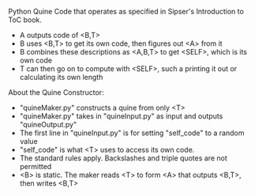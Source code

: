 Python Quine Code that operates as specified in Sipser's Introduction to ToC book.
- A outputs code of <B,T>
- B uses <B,T> to get its own code, then figures out \<A> from it
- B combines these descriptions as <A,B,T> to get \<SELF>, which is its own code
- T can then go on to compute with \<SELF>, such a printing it out or calculating its own length

About the Quine Constructor:
- "quineMaker.py" constructs a quine from only \<T>
- "quineMaker.py" takes in "quineInput.py" as input and outputs "quineOutput.py"
- The first line in "quineInput.py" is for setting "self_code" to a random value
- "self_code" is what \<T> uses to access its own code.
- The standard rules apply. Backslashes and triple quotes are not permitted
- \<B> is static. The maker reads \<T> to form \<A> that outputs <B,T>, then writes <B,T>
